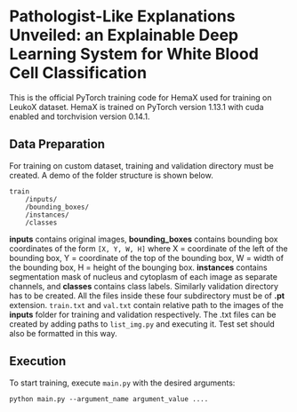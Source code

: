 
# Pathologist-Like Explanations Unveiled: an Explainable Deep Learning System for White Blood Cell Classification

This is the official PyTorch training code for HemaX used for training on LeukoX dataset. HemaX is trained on PyTorch version 1.13.1 with cuda enabled and torchvision version 0.14.1.


## Data Preparation

For training on custom dataset, training and validation directory must be created. A demo of the folder structure is shown below.
``` 
train
 	/inputs/
 	/bounding_boxes/
 	/instances/
 	/classes
```
**inputs** contains original images, **bounding_boxes** contains bounding box coordinates of the form ```[X, Y, W, H]``` where X = coordinate of the left of the bounding box, Y = coordinate of the top of the bounding box, W = width of the bounding box, H = height of the bounging box. **instances** contains segmentation mask of nucleus and cytoplasm of each image as separate channels, and **classes** contains class labels. Similarly validation directory has to be created. All the files inside these four subdirectory must be of **.pt** extension.
```train.txt``` and ```val.txt``` contain relative path to the images of the  **inputs** folder for training and validation respectively. The .txt files can be created by adding paths to ```list_img.py``` and executing it.
Test set should also be formatted in this way.  

## Execution

To start training, execute ```main.py``` with the desired arguments:
``` 
python main.py --argument_name argument_value ....
```



